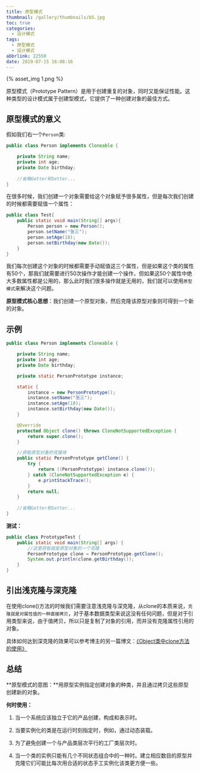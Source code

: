 ```yaml
---
title: 原型模式
thumbnail: /gallery/thumbnails/b5.jpg
toc: true
categories:
  - 设计模式
tags:
  - 原型模式
  - 设计模式
abbrlink: 22550
date: 2019-07-15 16:08:16
---
```


{% asset_img 1.png %}

原型模式（Prototype Pattern）是用于创建重复的对象，同时又能保证性能。这种类型的设计模式属于创建型模式，它提供了一种创建对象的最佳方式。

<!--more-->

## **原型模式的意义**

假如我们右一个`Person`类:

```java
public class Person implements Cloneable {

    private String name;
    private int age;
    private Date birthday;
	
    //省略Getter和Setter...
}
```



在很多时候，我们创建一个对象需要给这个对象赋予很多属性，但是每次我们创建的时候都需要赋值一个属性：

```java
public class Test{
    public static void main(String[] args){
        Person person = new Person();
        person.setName("张三");
        person.setAge(18);
        person.setBirthday(new Date());
    }
}
```

我们每次创建这个对象的时候都需要手动赋值这三个属性，但是如果这个类的属性有50个，那我们就需要进行50次操作才能创建一个操作，但如果这50个属性中绝大多数属性都是公用的，那么此时我们很多操作就是无用的，我们就可以使用`原型模式`来解决这个问题。

**原型模式核心思想**：我们创建一个原型对象，然后克隆该原型对象则可得到一个新的对象。



## **示例**

```java
public class Person implements Cloneable {

    private String name;
    private int age;
    private Date birthday;

    private static PersonPrototype instance;

    static {
        instance = new PersonPrototype();
        instance.setName("张三");
        instance.setAge(18);
        instance.setBirthday(new Date());
    }

    @Override
    protected Object clone() throws CloneNotSupportedException {
        return super.clone();
    }

    //获取原型对象的克隆体
    public static PersonPrototype getClone() {
        try {
            return ((PersonPrototype) instance.clone());
        } catch (CloneNotSupportedException e) {
            e.printStackTrace();
        }
        return null;
    }
    
    //省略Getter和Setter...
}
```

**测试：**

```java
public class PrototypeTest {
    public static void main(String[] args) {
        //这里获取就是原型对象的一个克隆
        PersonPrototype clone = PersonPrototype.getClone();
        System.out.println(clone.getBirthday());
    }
}
```



## **引出浅克隆与深克隆**

在使用clone()方法的时候我们需要注意浅克隆与深克隆，从clone的本质来说，`克隆就是对属性值的一种直接拷贝`，对于基本数据类型来说这没有任何问题，但是对于引用类型来说，由于值拷贝，所以只是复制了对象的引用，而并没有克隆属性引用的对象。

具体如何达到深克隆的效果可以参考博主的另一篇博文：[《Object类中clone方法的使用》](https://www.bigcoder.cn/article/43547.html#more)



## **总结**

**原型模式的意图：**用原型实例指定创建对象的种类，并且通过拷贝这些原型创建新的对象。

**何时使用：** 

1. 当一个系统应该独立于它的产品创建，构成和表示时。 

2. 当要实例化的类是在运行时刻指定时，例如，通过动态装载。

3. 为了避免创建一个与产品类层次平行的工厂类层次时。 

4. 当一个类的实例只能有几个不同状态组合中的一种时。建立相应数目的原型并克隆它们可能比每次用合适的状态手工实例化该类更方便一些。